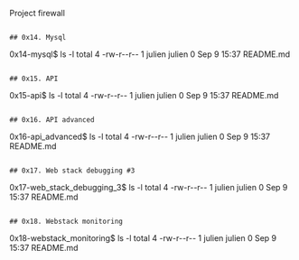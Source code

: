 Project 
firewall
```

## 0x14. Mysql

```
0x14-mysql$ ls -l
total 4
-rw-r--r-- 1 julien julien 0 Sep  9 15:37 README.md
```

## 0x15. API

```
0x15-api$ ls -l
total 4
-rw-r--r-- 1 julien julien 0 Sep  9 15:37 README.md
```

## 0x16. API advanced

```
0x16-api_advanced$ ls -l
total 4
-rw-r--r-- 1 julien julien 0 Sep  9 15:37 README.md
```

## 0x17. Web stack debugging #3

```
0x17-web_stack_debugging_3$ ls -l
total 4
-rw-r--r-- 1 julien julien 0 Sep  9 15:37 README.md
```

## 0x18. Webstack monitoring

```
0x18-webstack_monitoring$ ls -l
total 4
-rw-r--r-- 1 julien julien 0 Sep  9 15:37 README.md
```
